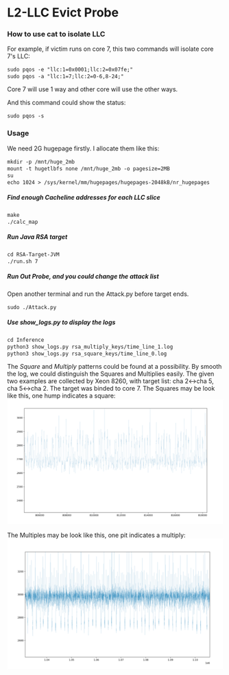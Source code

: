 # L2-LLC Evict Probe

### How to use cat to isolate LLC
For example, if victim runs on core 7, this two commands will isolate core 7's LLC:
```
sudo pqos -e "llc:1=0x0001;llc:2=0x07fe;"
sudo pqos -a "llc:1=7;llc:2=0-6,8-24;"
```
Core 7 will use 1 way and other core will use the other ways.

And this command could show the status:
```
sudo pqos -s
```

### Usage
We need 2G hugepage firstly. I allocate them like this:
```
mkdir -p /mnt/huge_2mb
mount -t hugetlbfs none /mnt/huge_2mb -o pagesize=2MB
su
echo 1024 > /sys/kernel/mm/hugepages/hugepages-2048kB/nr_hugepages
```

##### Find enough Cacheline addresses for each LLC slice
```
make
./calc_map 
```
##### Run Java RSA target
```
cd RSA-Target-JVM
./run.sh 7
```

##### Run Out Probe, and you could change the attack list
Open another terminal and run the Attack.py before target ends.
```
sudo ./Attack.py
```

##### Use show_logs.py to display the logs
```
cd Inference
python3 show_logs.py rsa_multiply_keys/time_line_1.log
python3 show_logs.py rsa_square_keys/time_line_0.log
```
The *Square* and *Multiply* patterns could be found at a possibility. By smooth the log, we could distinguish the Squares and Multiplies easily. The given two examples are collected by Xeon 8260, with target list: cha 2<->cha 5, cha 5<->cha 2. The target was binded to core 7. 
The Squares may be look like this, one hump indicates a square:
![](Inference/rsa_square_keys/pic.png)

The Multiples may be look like this, one pit indicates a multiply:
![](Inference/rsa_multiply_keys/pic.png)